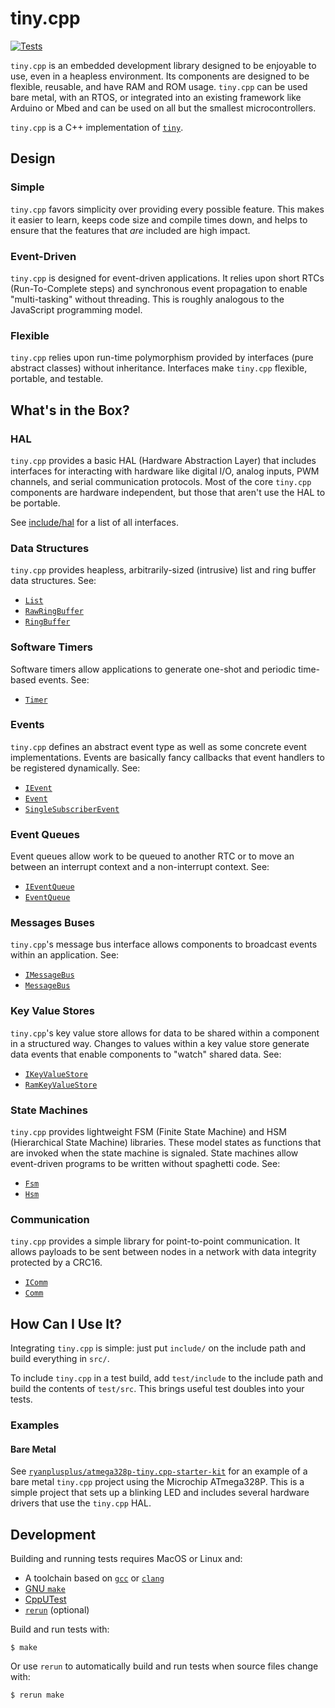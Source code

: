 # tiny.cpp
[![Tests](https://github.com/ryanplusplus/tiny.cpp/actions/workflows/test.yml/badge.svg)](https://github.com/ryanplusplus/tiny.cpp/actions/workflows/test.yml)

`tiny.cpp` is an embedded development library designed to be enjoyable to use, even in a heapless environment. Its components are designed to be flexible, reusable, and have RAM and ROM usage. `tiny.cpp` can be used bare metal, with an RTOS, or integrated into an existing framework like Arduino or Mbed and can be used on all but the smallest microcontrollers.

`tiny.cpp` is a C++ implementation of [`tiny`](https://github.com/ryanplusplus/tiny).

## Design
### Simple
`tiny.cpp` favors simplicity over providing every possible feature. This makes it easier to learn, keeps code size and compile times down, and helps to ensure that the features that _are_ included are high impact.

### Event-Driven
`tiny.cpp` is designed for event-driven applications. It relies upon short RTCs (Run-To-Complete steps) and synchronous event propagation to enable "multi-tasking" without threading. This is roughly analogous to the JavaScript programming model.

### Flexible
`tiny.cpp` relies upon run-time polymorphism provided by interfaces (pure abstract classes) without inheritance. Interfaces make `tiny.cpp` flexible, portable, and testable.

## What's in the Box?
### HAL
`tiny.cpp` provides a basic HAL (Hardware Abstraction Layer) that includes interfaces for interacting with hardware like digital I/O, analog inputs, PWM channels, and serial communication protocols. Most of the core `tiny.cpp` components are hardware independent, but those that aren't use the HAL to be portable.

See [include/hal](include/tiny/hal) for a list of all interfaces.

### Data Structures
`tiny.cpp` provides heapless, arbitrarily-sized (intrusive) list and ring buffer data structures. See:
- [`List`](include/tiny/List.hpp)
- [`RawRingBuffer`](include/tiny/RawRingBuffer.hpp)
- [`RingBuffer`](include/tiny/RingBuffer.hpp)

### Software Timers
Software timers allow applications to generate one-shot and periodic time-based events. See:
- [`Timer`](include/tiny/Timer.hpp)

### Events
`tiny.cpp` defines an abstract event type as well as some concrete event implementations. Events are basically fancy callbacks that event handlers to be registered dynamically. See:
- [`IEvent`](include/tiny/IEvent.hpp)
- [`Event`](include/tiny/Event.hpp)
- [`SingleSubscriberEvent`](include/tiny/SingleSubscriberEvent.hpp)

### Event Queues
Event queues allow work to be queued to another RTC or to move an between an interrupt context and a non-interrupt context. See:
- [`IEventQueue`](include/tiny/IEventQueue.hpp)
- [`EventQueue`](include/tiny/EventQueue.hpp)

### Messages Buses
`tiny.cpp`'s message bus interface allows components to broadcast events within an application. See:
- [`IMessageBus`](include/tiny/IMessageBus.hpp)
- [`MessageBus`](include/tiny/MessageBus.hpp)

### Key Value Stores
`tiny.cpp`'s key value store allows for data to be shared within a component in a structured way. Changes to values within a key value store generate data events that enable components to "watch" shared data. See:
- [`IKeyValueStore`](include/tiny/IKeyValueStore.hpp)
- [`RamKeyValueStore`](include/tiny/RamKeyValueStore.hpp)

### State Machines
`tiny.cpp` provides lightweight FSM (Finite State Machine) and HSM (Hierarchical State Machine) libraries. These model states as functions that are invoked when the state machine is signaled. State machines allow event-driven programs to be written without spaghetti code. See:
- [`Fsm`](include/tiny/Fsm.hpp)
- [`Hsm`](include/tiny/Hsm.hpp)

### Communication
`tiny.cpp` provides a simple library for point-to-point communication. It allows payloads to be sent between nodes in a network with data integrity protected by a CRC16.
- [`IComm`](include/tiny/IComm.hpp)
- [`Comm`](include/tiny/Comm.hpp)

## How Can I Use It?
Integrating `tiny.cpp` is simple: just put `include/` on the include path and build everything in `src/`.

To include `tiny.cpp` in a test build, add `test/include` to the include path and build the contents of `test/src`. This brings useful test doubles into your tests.

### Examples
#### Bare Metal
See [`ryanplusplus/atmega328p-tiny.cpp-starter-kit`](https://github.com/ryanplusplus/atmega328p-tiny.cpp-starter-kit) for an example of a bare metal `tiny.cpp` project using the Microchip ATmega328P. This is a simple project that sets up a blinking LED and includes several hardware drivers that use the `tiny.cpp` HAL.

## Development
Building and running tests requires MacOS or Linux and:
- A toolchain based on [`gcc`](https://gcc.gnu.org/) or [`clang`](https://clang.llvm.org/)
- [GNU `make`](https://www.gnu.org/software/make/)
- [CppUTest](http://cpputest.github.io/)
- [`rerun`](https://rerun.github.io/rerun/) (optional)

Build and run tests with:

```shell
$ make
```

Or use `rerun` to automatically build and run tests when source files change with:

```shell
$ rerun make
```
